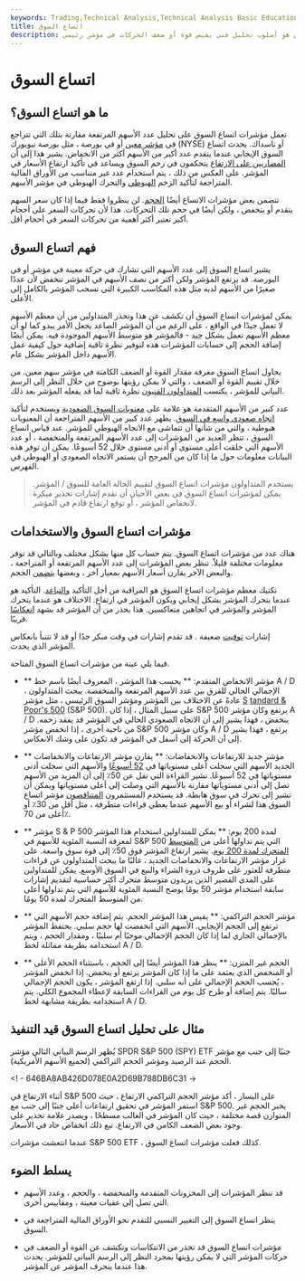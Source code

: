 ```yaml
---
keywords: Trading,Technical Analysis,Technical Analysis Basic Education
title: اتساع السوق
description: اتساع السوق هو أسلوب تحليل فني يقيس قوة أو ضعف الحركات في مؤشر رئيسي.
---
```


# اتساع السوق
## ما هو اتساع السوق؟

تعمل مؤشرات اتساع السوق على تحليل عدد الأسهم المرتفعة مقارنة بتلك التي تتراجع في [مؤشر معين](/index) أو في بورصة ، مثل بورصة نيويورك (NYSE) أو ناسداك. يحدث اتساع السوق الإيجابي عندما يتقدم عدد أكبر من الأسهم أكثر من الانخفاض. يشير هذا إلى أن [المضاربين على الارتفاع](/bull) يتحكمون في زخم السوق ويساعد في تأكيد ارتفاع الأسعار في المؤشر. على العكس من ذلك ، يتم استخدام عدد غير متناسب من الأوراق المالية المتراجعة لتأكيد الزخم [الهبوطي](/bear) والتحرك الهبوطي في مؤشر الأسهم.

تتضمن بعض مؤشرات الاتساع أيضًا [الحجم](/volume). لن ينظروا فقط فيما إذا كان سعر السهم يتقدم أو ينخفض ، ولكن أيضًا في حجم تلك التحركات. هذا لأن تحركات السعر على أحجام أكبر تعتبر أكثر أهمية من تحركات السعر في أحجام أقل.

## فهم اتساع السوق

يشير اتساع السوق إلى عدد الأسهم التي تشارك في حركة معينة في مؤشر أو في البورصة. قد يرتفع المؤشر ولكن أكثر من نصف الأسهم في المؤشر تنخفض لأن عددًا صغيرًا من الأسهم لديه مثل هذه المكاسب الكبيرة التي تسحب المؤشر بالكامل إلى الأعلى.

يمكن لمؤشرات اتساع السوق أن تكشف عن هذا وتحذر المتداولين من أن معظم الأسهم لا تعمل جيدًا في الواقع ، على الرغم من أن المؤشر الصاعد يجعل الأمر يبدو كما لو أن معظم الأسهم تعمل بشكل جيد - فالمؤشر هو متوسط الأسهم الموجودة فيه. يمكن أيضًا إضافة الحجم إلى حسابات المؤشرات هذه لتوفير نظرة ثاقبة إضافية حول كيفية عمل الأسهم داخل المؤشر بشكل عام.

يحاول اتساع السوق معرفة مقدار القوة أو الضعف الكامنة في مؤشر سهم معين. من خلال تقييم القوة أو الضعف ، والتي لا يمكن رؤيتها بوضوح من خلال النظر إلى الرسم البياني للمؤشر ، يكتسب [المتداولون الفنيون](/technicalanalysis) نظرة ثاقبة لما قد يفعله المؤشر بعد ذلك.

عدد كبير من الأسهم المتقدمة هو علامة على [معنويات السوق الصعودية](/marketsentiment) ويستخدم لتأكيد [اتجاه صعودي واسع في السوق](/uptrend). يظهر عدد كبير من الأسهم المتراجعة أن المعنويات هبوطية ، والتي من شأنها أن تتماشى مع الاتجاه الهبوطي للمؤشر. عند قياس اتساع السوق ، تنظر العديد من المؤشرات إلى عدد الأسهم المرتفعة والمنخفضة ، أو عدد الأسهم التي خلقت أعلى مستوى أو أدنى مستوى خلال 52 أسبوعًا. يمكن أن توفر هذه البيانات معلومات حول ما إذا كان من المرجح أن يستمر الاتجاه الصعودي أو الهبوطي في الفهرس.

> يستخدم المتداولون مؤشرات اتساع السوق لتقييم الحالة العامة للسوق / المؤشر. يمكن لمؤشرات اتساع السوق في بعض الأحيان أن تقدم إشارات تحذير مبكرة لانخفاض المؤشر ، أو توقع ارتفاع قادم في المؤشر.

>

## مؤشرات اتساع السوق والاستخدامات

هناك عدد من مؤشرات اتساع السوق. يتم حساب كل منها بشكل مختلف وبالتالي قد توفر معلومات مختلفة قليلاً. تنظر بعض المؤشرات إلى عدد الأسهم المرتفعة أو المتراجعة ، والبعض الآخر يقارن أسعار الأسهم بمعيار آخر ، وبعضها [يتضمن](/benchmark) الحجم.

تكتيك معظم مؤشرات اتساع السوق هو المراقبة من أجل التأكيد [والتباعد](/divergence). التأكيد هو عندما يتحرك المؤشر بشكل إيجابي ويكون المؤشر في ارتفاع. الاختلاف هو عندما يتحرك المؤشر والمؤشر في اتجاهين متعاكسين. هذا يحذر من أن المؤشر قد يشهد [انعكاسًا](/reversal) قريبًا.

إشارات [توقيت](/markettiming) ضعيفة . قد تقدم إشارات في وقت مبكر جدًا أو قد لا تتنبأ بانعكاس المؤشر الذي يحدث.

>

فيما يلي عينة من مؤشرات اتساع السوق المتاحة.

- ** مؤشر الانخفاض المتقدم: ** يحسب هذا المؤشر ، المعروف أيضًا باسم خط A / D ، الإجمالي الحالي للفرق بين عدد الأسهم المرتفعة والمنخفضة. يبحث المتداولون عادةً عن الاختلاف بين المؤشر ومؤشر السوق الرئيسي ، مثل مؤشر [S](/sp500) [tandard & Poor's 500](/sp500) (S&P 500). على سبيل المثال ، إذا كان S&P 500 يرتفع وكان مؤشر A / D ينخفض ، فهذا يشير إلى أن الاتجاه الصعودي الحالي في المؤشر قد يفقد زخمه. من ناحية أخرى ، إذا انخفض مؤشر S&P 500 وكان مؤشر A / D يرتفع ، فهذا يشير إلى أن الحركة إلى أسفل في المؤشر قد تكون على وشك الانعكاس.

- ** مؤشر جديد للارتفاعات والانخفاضات: ** يقارن مؤشر الارتفاعات والانخفاضات الجديد الأسهم التي سجلت أعلى مستوياتها في [52 أسبوعًا](/advancedeclineline) والأسهم التي سجلت أدنى مستوياتها في 52 أسبوعًا. تشير القراءة التي تقل عن 50٪ إلى أن المزيد من الأسهم تصل إلى أدنى مستوياتها مقارنة بالأسهم التي وصلت إلى أعلى مستوياتها ويمكن أن تشير إلى تحرك في سوق هابطة. قد يستخدم المستثمرون [المتناقضون](/contrarian) مؤشر اتساع السوق هذا لشراء أو بيع الأسهم عندما يعطي قراءات متطرفة ، مثل أقل من 30٪ أو أعلى من 70٪.

- ** مؤشر S & P 500 لمدة 200 يوم: ** يمكن للمتداولين استخدام هذا المؤشر لمعرفة النسبة المئوية للأسهم في S&P 500 التي يتم تداولها أعلى من [المتوسط المتحرك لمدة 200 يوم](/movingaverage). يشير ارتفاع المؤشر فوق 50٪ إلى قوة سوق واسعة. على غرار مؤشر الارتفاعات والانخفاضات الجديد ، غالبًا ما يبحث المتداولون عن قراءات متطرفة للعثور على ظروف ذروة الشراء والبيع في السوق الأوسع. يمكن للمتداولين على المدى القصير الذين يريدون متوسط متحرك أكثر حساسية لتقديم إشارات سابقة استخدام مؤشر 50 يومًا يوضح النسبة المئوية للأسهم التي يتم تداولها أعلى من المتوسط المتحرك لمدة 50 يومًا.

- ** مؤشر الحجم التراكمي: ** يقيس هذا المؤشر الحجم. يتم إضافة حجم الأسهم التي ترتفع إلى الحجم الإيجابي. الأسهم التي انخفضت لها حجم سلبي. يحتفظ المؤشر بالإجمالي الجاري لما إذا كان الحجم الإجمالي موجبًا أم سلبيًا ، ومقدار الحجم ، ويتم استخدامه بطريقة مماثلة لخط A / D.

- ** الحجم غير المتزن: ** ينظر هذا المؤشر أيضًا إلى الحجم ، باستثناء الحجم الأعلى أو المنخفض الذي يعتمد على ما إذا كان المؤشر يرتفع أو ينخفض. إذا انخفض المؤشر ، يُحسب الحجم الإجمالي على أنه سلبي. إذا ارتفع المؤشر ، يكون الحجم الإجمالي سالبًا. يتم إضافة أو طرح كل يوم من القراءات السابقة لإعطاء المجموع الكلي. يتم استخدامه بطريقة مشابهة لخط A / D.

## مثال على تحليل اتساع السوق قيد التنفيذ

يُظهر الرسم البياني التالي مؤشر SPDR S&P 500 (SPY) ETF جنبًا إلى جنب مع مؤشر الحجم عند الرصيد ومؤشر الحجم التراكمي (لجميع الأسهم الأمريكية).

<! - 646BA8AB426D078E0A2D69B788DB6C31 ->

أثناء الارتفاع في S&P 500 على اليسار ، أكد مؤشر الحجم التراكمي الارتفاع ، حيث استمر المؤشر في تحقيق ارتفاعات أعلى جنبًا إلى جنب مع S&P 500. يخبر الحجم غير المتوازن قصة مختلفة ، حيث كان المؤشر في الغالب مسطحًا ، ويصدر علامة تحذير على وجود بعض الضعف الكامن في الارتفاع. تبع ذلك انخفاض حاد في الأسعار.

عندما انتعشت مؤشرات S&P 500 ETF ، كذلك فعلت مؤشرات اتساع السوق.

## يسلط الضوء

- قد تنظر المؤشرات إلى المخزونات المتقدمة والمنخفضة ، والحجم ، وعدد الأسهم التي تصل إلى عقبات معينة ، ومقاييس أخرى.

- ينظر اتساع السوق إلى التغيير النسبي للتقدم نحو الأوراق المالية المتراجعة في السوق.

- مؤشرات اتساع السوق قد تحذر من الانتكاسات وتكشف عن القوة أو الضعف في حركات المؤشر التي لا يمكن رؤيتها بمجرد النظر إلى الرسم البياني للمؤشر. يحدث هذا عندما ينحرف المؤشر عن المؤشر.


